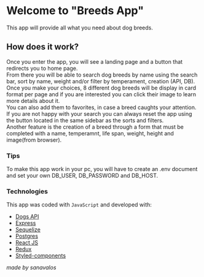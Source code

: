 # Welcome to "Breeds App"

This app will provide all what you need about dog breeds.

## How does it work?

Once you enter the app, you will see a landing page and a button that redirects you to home page. <br/>
From there you will be able to search dog breeds by name using the search bar, sort by name, weight and/or filter by temperament, creation (API, DB). <br/>
Once you make your choices, 8 different dog breeds will be display in card format per page and if you are interested you can click their image to learn more details about it. <br/>
You can also add them to favorites, in case a breed caughts your attention.<br/>
If you are not happy with your search you can always reset the app using the button located in the same sidebar as the sorts and filters.<br/>
Another feature is the creation of a breed through a form that must be completed with a name, temperamnt, life span, weight, height and image(from browser).<br/>

### Tips

To make this app work in your pc, you will have to create an .env document and set your own DB_USER, DB_PASSWORD and DB_HOST.

### Technologies

This app was coded with `JavaScript` and developed with:

- [Dogs API](https://thedogapi.com/)
- [Express](https://expressjs.com)
- [Sequelize](https://sequelize.org)
- [Postgres](https://www.postgresql.org)
- [React JS](https://reactjs.org)
- [Redux](https://redux.js.org)
- [Styled-components](https://styled-components.com)

_made by sanavalos_
